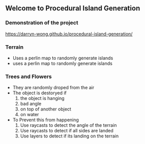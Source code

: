 ## Welcome to Procedural Island Generation

### Demonstration of the project
https://darryn-wong.github.io/procedural-island-generation/

### Terrain 
- Uses a perlin map to randomly generate islands
- uses a perlin map to randomly generate islands

### Trees and Flowers
- They are randomly droped from the air
- The object is destoryed if
  1. the object is hanging
  2. bad angle
  3. on top of another object
  4. on water
- To Prevent this from happening
  1. Use raycasts to detect the angle of the terrain
  2. Use raycasts to detect if all sides are landed
  3. Use layers to detect if its landing on the terrain
